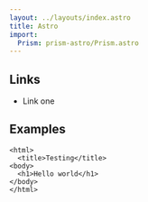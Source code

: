 ```yaml
---
layout: ../layouts/index.astro
title: Astro
import:
  Prism: prism-astro/Prism.astro
---
```


## Links

* Link one

## Examples

```astro
<html>
  <title>Testing</title>
<body>
  <h1>Hello world</h1>
</body>
</html>
```